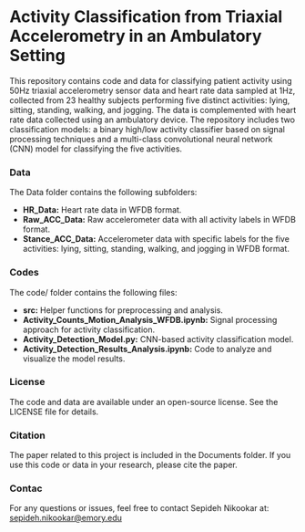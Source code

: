 # Activity Classification from Triaxial Accelerometry in an Ambulatory Setting

This repository contains code and data for classifying patient activity using 50Hz triaxial accelerometry sensor data and heart rate data sampled at 1Hz, collected from 23 healthy subjects performing five distinct activities: lying, sitting, standing, walking, and jogging. The data is complemented with heart rate data collected using an ambulatory device. The repository includes two classification models: a binary high/low activity classifier based on signal processing techniques and a multi-class convolutional neural network (CNN) model for classifying the five activities.

### Data

The Data folder contains the following subfolders:
- **HR_Data:** Heart rate data in WFDB format.
- **Raw_ACC_Data:** Raw accelerometer data with all activity labels in WFDB format.
- **Stance_ACC_Data:** Accelerometer data with specific labels for the five activities: lying, sitting, standing, walking, and jogging in WFDB format.

### Codes

The code/ folder contains the following files:
- **src:** Helper functions for preprocessing and analysis.
- **Activity_Counts_Motion_Analysis_WFDB.ipynb:** Signal processing approach for activity classification.
- **Activity_Detection_Model.py:** CNN-based activity classification model.
- **Activity_Detection_Results_Analysis.ipynb:** Code to analyze and visualize the model results.

### License

The code and data are available under an open-source license. See the LICENSE file for details.

### Citation

The paper related to this project is included in the Documents folder. If you use this code or data in your research, please cite the paper. 

### Contac

For any questions or issues, feel free to contact Sepideh Nikookar at: [sepideh.nikookar@emory.edu](mailto:sepideh.nikookar@emory.edu)
